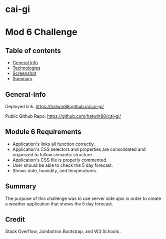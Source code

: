 # cai-gi

# Mod 6 Challenge

## Table of contents

- [General info](#General-Info)
- [Technologies](#Technologies)
- [Screenshot](#Screenshot)
- [Summary](#Summary)

## General-Info

Deployed link: https://hatwin98.github.io/cai-gi/

Public Github Repo: https://github.com/hatwin98/cai-gi/

## Module 6 Requirements

- Application's links all function correctly.
- Application's CSS selectors and properties are consolidated and organized to follow semantic structure.
- Application's CSS file is properly commented.
- User should be able to check the 5 day forecast.
- Shows date, humidity, and temperatures.

## Summary

The purpose of this challenge was to use server side apis in order to create a weather application that shows the 5 day forecast. 

## Credit
Stack Overflow, Jumbotron Bootstrap, and W3 Schools .